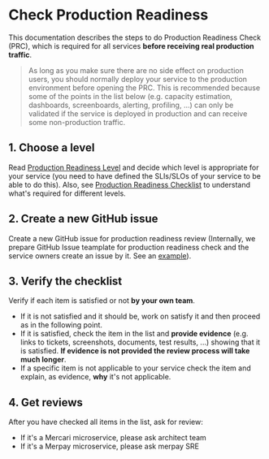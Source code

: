 # Check Production Readiness

This documentation describes the steps to do Production Readiness Check (PRC), which is required for all services **before receiving real production traffic**.

> As long as you make sure there are no side effect on production users, you should normally deploy your service to the production environment before opening the PRC. This is recommended because some of the points in the list below (e.g. capacity estimation, dashboards, screenboards, alerting, profiling, ...) can only be validated if the service is deployed in production and can receive some non-production traffic.

## 1. Choose a level

Read [Production Readiness Level](../references/production-readiness-level.md) and decide which level is appropriate for your service (you need to have defined the SLIs/SLOs of your service to be able to do this). Also, see [Production Readiness Checklist](../references/production-readiness-checklist.md) to understand what's required for different levels.

## 2. Create a new GitHub issue

Create a new GitHub issue for production readiness review (Internally, we prepare GitHub Issue teamplate for production readiness check and the service owners create an issue by it. See an [example](https://github.com/mercari/production-readiness-checklist/issues/1)).

## 3. Verify the checklist

Verify if each item is satisfied or not **by your own team**.

- If it is not satisfied and it should be, work on satisfy it and then proceed as in the following point.
- If it is satisfied, check the item in the list and **provide evidence** (e.g. links to tickets, screenshots, documents, test results, ...) showing that it is satisfied. **If evidence is not provided the review process will take much longer**.
- If a specific item is not applicable to your service check the item and explain, as evidence, **why** it's not applicable.

## 4. Get reviews

After you have checked all items in the list, ask for review:

- If it's a Mercari microservice, please ask architect team
- If it's a Merpay microservice, please ask merpay SRE
